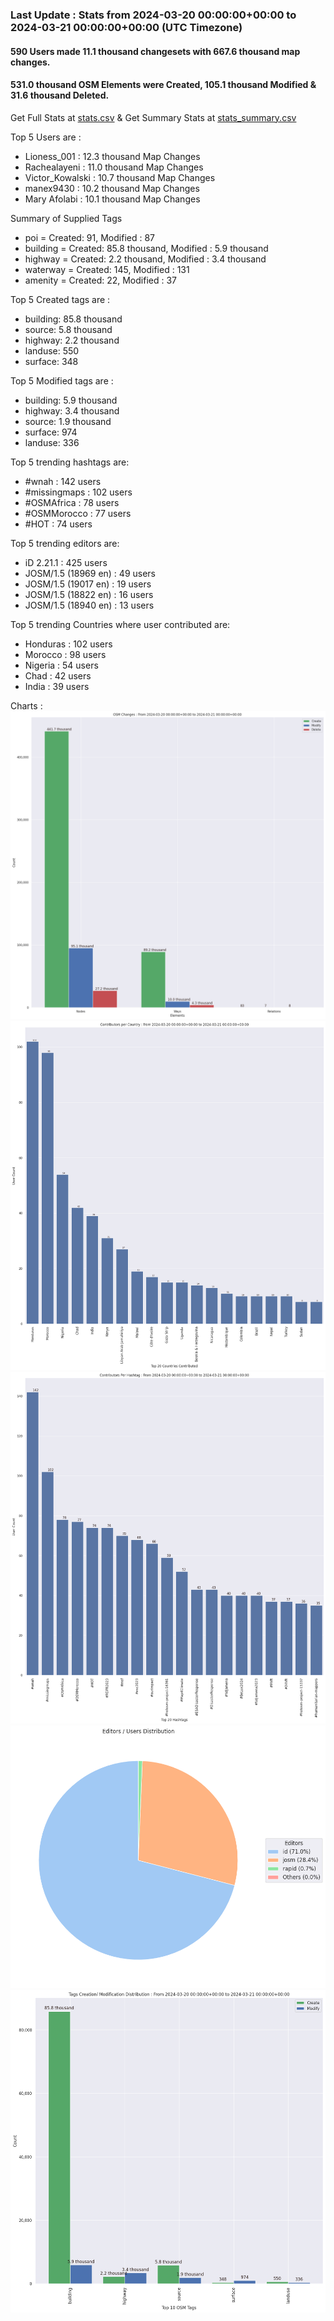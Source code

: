 ### Last Update : Stats from 2024-03-20 00:00:00+00:00 to 2024-03-21 00:00:00+00:00 (UTC Timezone)

#### 590 Users made 11.1 thousand changesets with 667.6 thousand map changes.
#### 531.0 thousand OSM Elements were Created, 105.1 thousand Modified & 31.6 thousand Deleted.
Get Full Stats at [stats.csv](/stats/hotosm/Daily/stats.csv)
 & Get Summary Stats at [stats_summary.csv](/stats/hotosm/Daily/stats_summary.csv)

Top 5 Users are : 
- Lioness_001 : 12.3 thousand Map Changes
- Rachealayeni : 11.0 thousand Map Changes
- Victor_Kowalski : 10.7 thousand Map Changes
- manex9430 : 10.2 thousand Map Changes
- Mary Afolabi : 10.1 thousand Map Changes

Summary of Supplied Tags
- poi = Created: 91, Modified : 87
- building = Created: 85.8 thousand, Modified : 5.9 thousand
- highway = Created: 2.2 thousand, Modified : 3.4 thousand
- waterway = Created: 145, Modified : 131
- amenity = Created: 22, Modified : 37


Top 5 Created tags are :
- building: 85.8 thousand
- source: 5.8 thousand
- highway: 2.2 thousand
- landuse: 550
- surface: 348


Top 5 Modified tags are :
- building: 5.9 thousand
- highway: 3.4 thousand
- source: 1.9 thousand
- surface: 974
- landuse: 336


Top 5 trending hashtags are:
- #wnah : 142 users
- #missingmaps : 102 users
- #OSMAfrica : 78 users
- #OSMMorocco : 77 users
- #HOT : 74 users


Top 5 trending editors are:
- iD 2.21.1 : 425 users
- JOSM/1.5 (18969 en) : 49 users
- JOSM/1.5 (19017 en) : 19 users
- JOSM/1.5 (18822 en) : 16 users
- JOSM/1.5 (18940 en) : 13 users


Top 5 trending Countries where user contributed are:
- Honduras : 102 users
- Morocco : 98 users
- Nigeria : 54 users
- Chad : 42 users
- India : 39 users


 Charts : 
![Alt text](./stats_osm_changes.png) 
![Alt text](./stats_users_per_country.png) 
![Alt text](./stats_users_per_hashtag.png) 
![Alt text](./stats_editors_pie_chart.png) 
![Alt text](./stats_tags.png) 
